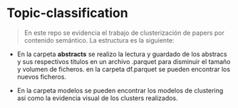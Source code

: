 # Topic-classification

> En este repo se evidencia el trabajo de clusterización de papers por contenido semántico. La estructura es la siguiente:

* En la carpeta __abstracts__ se realizo la lectura y guardado de los abstracs y sus respectivos títulos en un archivo .parquet para disminuir el tamaño y volumen de ficheros. en la carpeta df.parquet se pueden encontrar los nuevos ficheros.

* En la carpeta modelos se pueden encontrar los modelos de clustering así como la evidencia visual de los clusters realizados.